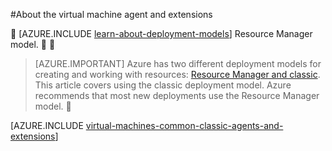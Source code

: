 <properties
 pageTitle="Azure VM agent and extensions | Azure"
 description="Gives an overview of the agent and extensions, and how to install the agent, using the classic deployment model."
 services="virtual-machines-windows"
 documentationCenter=""
 authors="squillace"
 manager="timlt"
 editor=""
 tags="azure-service-management"/>

<tags
	ms.service="virtual-machines-windows"
	ms.date="04/14/2016"
	wacn.date=""/>

#About the virtual machine agent and extensions


[AZURE.INCLUDE [learn-about-deployment-models](../includes/learn-about-deployment-models-classic-include.md)] Resource Manager model.


> [AZURE.IMPORTANT] Azure has two different deployment models for creating and working with resources:  [Resource Manager and classic](/documentation/articles/resource-manager-deployment-model/).  This article covers using the classic deployment model. Azure recommends that most new deployments use the Resource Manager model.


[AZURE.INCLUDE [virtual-machines-common-classic-agents-and-extensions](../includes/virtual-machines-common-classic-agents-and-extensions.md)]
